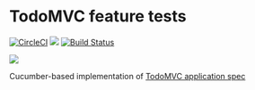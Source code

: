 # TodoMVC feature tests
[![CircleCI](https://circleci.com/gh/gowda/todomvc.feature.svg?style=svg)](https://circleci.com/gh/gowda/todomvc.feature)
![](https://github.com/gowda/todomvc.feature/workflows/Features/badge.svg)
[![Build Status](https://travis-ci.com/gowda/todomvc.feature.svg?branch=master)](https://travis-ci.com/gowda/todomvc.feature)

![](https://github.com/gowda/todomvc.feature/workflows/CodeQL/badge.svg)

Cucumber-based implementation of [TodoMVC application spec](https://github.com/tastejs/todomvc/blob/master/app-spec.md#functionality)
